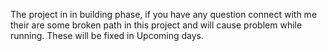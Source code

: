 The project in in building phase, if you have any question connect with me their are some broken path in this project and will cause problem while running. These will be fixed in Upcoming days.